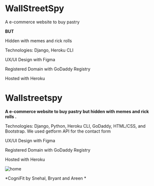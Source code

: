 # WallStreetSpy

A e-commerce website to buy pastry

**BUT**

Hidden with memes and rick rolls


Technologies: Django, Heroku CLI

UX/UI Design with Figma

Registered Domain with GoDaddy Registry

Hosted with Heroku


# Wallstreetspy 

**A e-commerce website to buy pastry but hidden with memes and rick rolls
.**

Technologies: Django, Python, Heroku CLI, GoDaddy, HTML/CSS, and Bootstrap. We used getform API for the contact form

UX/UI Design with Figma

Registered Domain with GoDaddy Registry

Hosted with Heroku

![home](https://challengepost-s3-challengepost.netdna-ssl.com/photos/production/software_thumbnail_photos/001/728/521/datas/medium.png)


*CogniFit by Snehal, Bryant and Areen *
